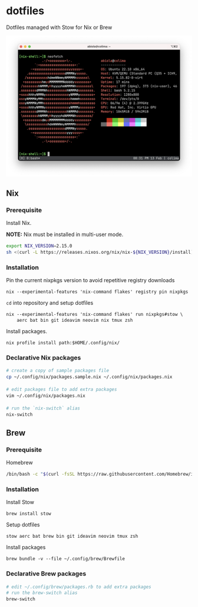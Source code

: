 dotfiles
========

Dotfiles managed with Stow for Nix or Brew

![Screenshot](screenshots/screenshot.png)

## Nix

### Prerequisite

Install Nix.

**NOTE:** Nix must be installed in multi-user mode.

```sh
export NIX_VERSION=2.15.0
sh <(curl -L https://releases.nixos.org/nix/nix-${NIX_VERSION}/install) --daemon
```

### Installation

Pin the current nixpkgs version to avoid repetitive registry downloads

```
nix --experimental-features 'nix-command flakes' registry pin nixpkgs
```

`cd` into repository and setup dotfiles

```
nix --experimental-features 'nix-command flakes' run nixpkgs#stow \
    aerc bat bin git ideavim neovim nix tmux zsh
```

Install packages.

```
nix profile install path:$HOME/.config/nix/
```

### Declarative Nix packages

```sh
# create a copy of sample packages file
cp ~/.config/nix/packages.sample.nix ~/.config/nix/packages.nix

# edit packages file to add extra packages
vim ~/.config/nix/packages.nix

# run the `nix-switch` alias
nix-switch
```

## Brew

### Prerequisite

Homebrew

```sh
/bin/bash -c "$(curl -fsSL https://raw.githubusercontent.com/Homebrew/install/HEAD/install.sh)"
```

### Installation

Install Stow

```
brew install stow
```

Setup dotfiles

```
stow aerc bat brew bin git ideavim neovim tmux zsh
```

Install packages

```
brew bundle -v --file ~/.config/brew/Brewfile
```

### Declarative Brew packages

```sh
# edit ~/.config/brew/packages.rb to add extra packages
# run the brew-switch alias
brew-switch
```

